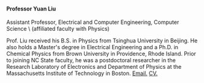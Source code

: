 #### Professor Yuan Liu

Assistant Professor, Electrical and Computer Engineering, Computer Science \\
(affiliated faculty with Physics)

Prof. Liu received his B.S. in Physics from Tsinghua University in Beijing. He also holds a Master's degree in Electrical Engineering and a Ph.D. in Chemical Physics from Brown University in Providence, Rhode Island. Prior to joining NC State faculty, he was a postdoctoral researcher in the Research Laboratory of Electronics and Department of Physics at the Massachusetts Institute of Technology in Boston. [Email.](mailto:q_yuanliu@ncsu.edu) [CV.](/assets/pdf/CV_YuanLiu.pdf) <br/> 
